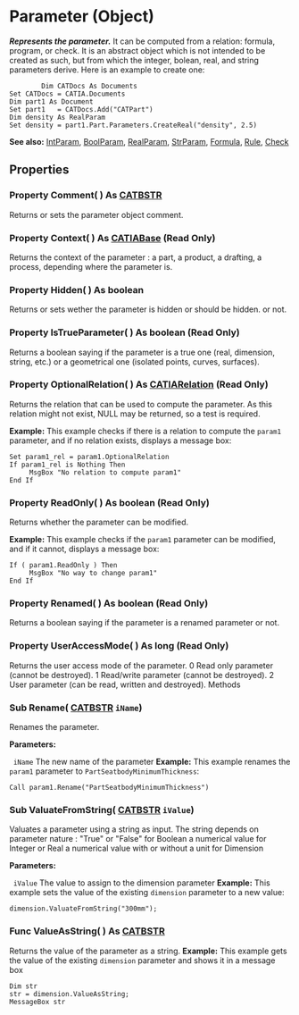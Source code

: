 # Parameter (Object)

**_Represents the parameter._**
It can be computed from a relation: formula, program, or check. It is an abstract object which is not intended to be created as such, but from which the integer, bolean, real, and string parameters derive. Here is an example to create one:

```VBScript
    	Dim CATDocs As Documents
Set CATDocs = CATIA.Documents
Dim part1 As Document
Set part1   = CATDocs.Add("CATPart")
Dim density As RealParam
Set density = part1.Part.Parameters.CreateReal("density", 2.5)

```

**See also:**      [IntParam](../KnowledgeInterfaces/interface_IntParam_13730.md), [BoolParam](../KnowledgeInterfaces/interface_BoolParam_17217.md), [RealParam](../KnowledgeInterfaces/interface_RealParam_17053.md), [StrParam](../KnowledgeInterfaces/interface_StrParam_13874.md), [Formula](../KnowledgeInterfaces/interface_Formula_11046.md), [Rule](../KnowledgeInterfaces/interface_Rule_3720.md), [Check](../KnowledgeInterfaces/interface_Check_5408.md)

## Properties

### Property **Comment**( ) As [CATBSTR](../System/typedef_CATBSTR_8129.md)

Returns or sets the parameter object comment.  
### Property **Context**( ) As [CATIABase](../System/interface_AnyObject_17321.md) (Read Only)

Returns the context of the parameter : a part, a product, a drafting, a process, depending where the parameter is.  
### Property **Hidden**( ) As boolean

Returns or sets wether the parameter is hidden or should be hidden. or not.  
### Property **IsTrueParameter**( ) As boolean (Read Only)

Returns a boolean saying if the parameter is a true one (real, dimension, string, etc.) or a geometrical one (isolated points, curves, surfaces).  
### Property **OptionalRelation**( ) As [CATIARelation](../KnowledgeInterfaces/interface_Relation_14366.md) (Read Only)

Returns the relation that can be used to compute the parameter. As this relation might not exist, NULL may be returned, so a test is required.

**Example:**      This example checks if there is a relation to compute the `param1` parameter, and if no relation exists, displays a message box:

```VBScript
Set param1_rel = param1.OptionalRelation
If param1_rel is Nothing Then
     MsgBox "No relation to compute param1"
End If

```

### Property **ReadOnly**( ) As boolean (Read Only)

Returns whether the parameter can be modified.

**Example:**      This example checks if the `param1` parameter can be modified, and if it cannot, displays a message box:

```VBScript
If ( param1.ReadOnly ) Then
     MsgBox "No way to change param1"
End If

```

### Property **Renamed**( ) As boolean (Read Only)

Returns a boolean saying if the parameter is a renamed parameter or not.  
### Property **UserAccessMode**( ) As long (Read Only)

Returns the user access mode of the parameter.  0    Read only parameter (cannot be destroyed). 1    Read/write parameter (cannot be destroyed). 2    User parameter (can be read, written and destroyed).  Methods

### Sub **Rename**( [CATBSTR](../System/typedef_CATBSTR_8129.md)  `iName`)

Renames the parameter.

**Parameters:**

` iName`      The new name of the parameter  **Example:**      This example renames the `param1` parameter to `PartSeatbodyMinimumThickness`:

```VBScript
Call param1.Rename("PartSeatbodyMinimumThickness")

```

### Sub **ValuateFromString**( [CATBSTR](../System/typedef_CATBSTR_8129.md)  `iValue`)

Valuates a parameter using a string as input. The string depends on parameter nature : "True" or "False" for Boolean a numerical value for Integer or Real a numerical value with or without a unit for Dimension

**Parameters:**

` iValue`      The value to assign to the dimension parameter  **Example:**      This example sets the value of the existing `dimension` parameter to a new value:

```VBScript
dimension.ValuateFromString("300mm");

```

### Func **ValueAsString**( ) As [CATBSTR](../System/typedef_CATBSTR_8129.md)

Returns the value of the parameter as a string. **Example:**      This example gets the value of the existing `dimension` parameter and shows it in a message box

```VBScript
Dim str
str = dimension.ValueAsString;
MessageBox str

```